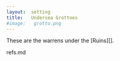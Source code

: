 ```yaml
---
layout:  setting
title:   Undersea Grottoes
#image:   grotto.png
---
```



These are the warrens under the [Ruins][].


refs.md


